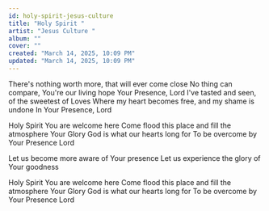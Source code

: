 ```yaml
---
id: holy-spirit-jesus-culture
title: "Holy Spirit "
artist: "Jesus Culture "
album: ""
cover: ""
created: "March 14, 2025, 10:09 PM"
updated: "March 14, 2025, 10:09 PM"
---
```


There's nothing worth more, 
that will ever come close
No thing can compare, 
You're our living hope
Your Presence, Lord
I've tasted and seen, 
of the sweetest of Loves
Where my heart becomes free, and my shame is undone
In Your Presence, Lord 

Holy Spirit You are welcome here
Come flood this place 
and fill the atmosphere
Your Glory God
is what our hearts long for
To be overcome 
by Your Presence Lord

Let us become more aware of Your presence
Let us experience the glory of Your goodness

Holy Spirit You are welcome here
Come flood this place 
and fill the atmosphere
Your Glory God
is what our hearts long for
To be overcome 
by Your Presence Lord